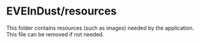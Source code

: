 # EVEInDust/resources

This folder contains resources (such as images) needed by the application. This file can
be removed if not needed.
